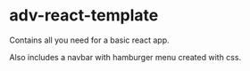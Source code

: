 # adv-react-template

Contains all you need for a basic react app.  

Also includes a navbar with hamburger menu created with css.
